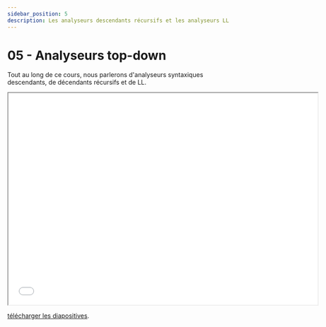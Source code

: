 ```yaml
---
sidebar_position: 5
description: Les analyseurs descendants récursifs et les analyseurs LL.
---
```


# 05 - Analyseurs top-down

Tout au long de ce cours, nous parlerons d'analyseurs syntaxiques descendants, de décendants récursifs et de LL.

<iframe src="/cours/alf_5.pdf" loading="lazy" width="700" height="480">
    Impossible d'afficher le fichier pdf
</iframe>

<a href="/cours/alf_5.pdf">télécharger les diapositives</a>.
